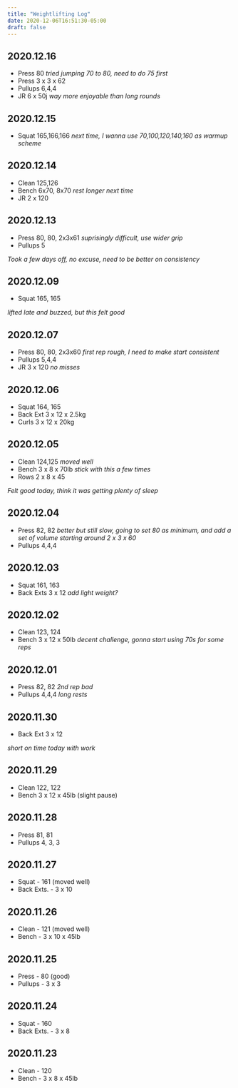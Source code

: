```yaml
---
title: "Weightlifting Log"
date: 2020-12-06T16:51:30-05:00
draft: false
---
```


## 2020.12.16
* Press 80 _tried jumping 70 to 80, need to do 75 first_
* Press 3 x 3 x 62
* Pullups 6,4,4
* JR 6 x 50j _way more enjoyable than long rounds_

## 2020.12.15
* Squat 165,166,166 _next time, I wanna use 70,100,120,140,160 as warmup scheme_

## 2020.12.14
* Clean 125,126
* Bench 6x70, 8x70 _rest longer next time_
* JR 2 x 120

## 2020.12.13
* Press 80, 80, 2x3x61 _suprisingly difficult, use wider grip_
* Pullups 5

_Took a few days off, no excuse, need to be better on consistency_

## 2020.12.09

* Squat 165, 165

_lifted late and buzzed, but this felt good_

## 2020.12.07
* Press 80, 80, 2x3x60 _first rep rough, I need to make start consistent_
* Pullups 5,4,4
* JR 3 x 120 _no misses_

## 2020.12.06
* Squat 164, 165
* Back Ext 3 x 12 x 2.5kg
* Curls 3 x 12 x 20kg

## 2020.12.05
* Clean 124,125 _moved well_
* Bench 3 x 8 x 70lb _stick with this a few times_
* Rows 2 x 8 x 45

_Felt good today, think it was getting plenty of sleep_

## 2020.12.04
* Press 82, 82 _better but still slow, going to set 80 as minimum, and add a set of volume starting around 2 x 3 x 60_
* Pullups 4,4,4

## 2020.12.03
* Squat 161, 163
* Back Exts 3 x 12 _add light weight?_

## 2020.12.02
* Clean 123, 124
* Bench 3 x 12 x 50lb _decent challenge, gonna start using 70s for some reps_

## 2020.12.01
* Press 82, 82 _2nd rep bad_
* Pullups 4,4,4 _long rests_

## 2020.11.30
* Back Ext 3 x 12

_short on time today with work_

## 2020.11.29
* Clean 122, 122
* Bench 3 x 12 x 45lb (slight pause)

## 2020.11.28
* Press 81, 81
* Pullups 4, 3, 3

## 2020.11.27
* Squat - 161 (moved well)
* Back Exts. - 3 x 10

## 2020.11.26
* Clean - 121 (moved well)
* Bench - 3 x 10 x 45lb

## 2020.11.25
* Press - 80 (good)
* Pullups - 3 x 3

## 2020.11.24
* Squat - 160
* Back Exts. - 3 x 8

## 2020.11.23
* Clean - 120
* Bench - 3 x 8 x 45lb
